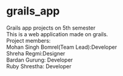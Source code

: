 # grails_app
Grails app projects on 5th semester<br>
This is a web application made on grails.<br>
Project members:<br>
Mohan Singh Bomrel(Team Lead):Developer<br>
Shreha Regmi:Designer<br>
Bardan Gurung: Developer<br>
Ruby Shrestha: Developer<br>
